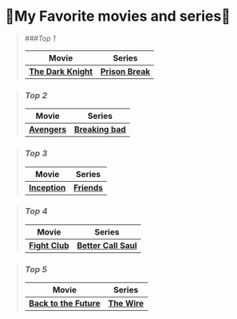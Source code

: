 # 🍿My Favorite movies and series🎥 
> ###*Top 1*
>>
> |Movie|Series|
> |:-:|:-:|
> | **[The Dark Knight](https://www.imdb.com/title/tt0468569/?ref_=chttp_t_3)** | **[Prison Break](https://www.imdb.com/title/tt0455275/?ref_=nv_sr_srsg_0_tt_8_nm_0_q_prison%2520)** |

> ### *Top 2*
>>
> |Movie|Series|
> |:-:|:-:|
> | **[Avengers](https://www.imdb.com/title/tt0848228/)** | **[Breaking bad](https://www.imdb.com/title/tt0903747/?ref_=fn_al_tt_1)** |

> ### *Top 3*
>>
> |Movie|Series|
> |:-:|:-:|
> | **[Inception](https://www.imdb.com/title/tt1375666/?ref_=chttp_t_14)** | **[Friends](https://www.imdb.com/title/tt0108778/?ref_=chttvtp_t_51)** |

> ### *Top 4*
>>
> |Movie|Series|
> |:-:|:-:|
> | **[Fight Club](https://www.imdb.com/title/tt0137523/?ref_=chttp_t_12)** | **[Better Call Saul](https://www.imdb.com/title/tt3032476/?ref_=chttvtp_t_29)** |

> ### *Top 5*
>>
> |Movie|Series|
> |:-:|:-:|
> | **[Back to the Future](https://www.imdb.com/title/tt0088763/?ref_=chttp_t_31)** | **[The Wire](https://www.imdb.com/title/tt0306414/?ref_=chttvtp_t_6)** |


